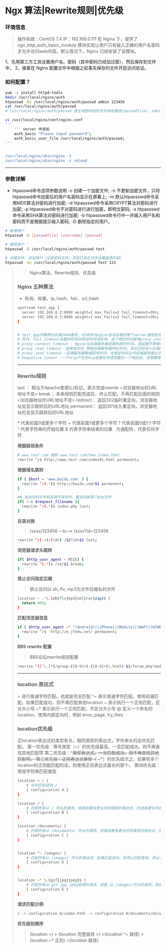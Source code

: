 # Ngx 算法|Rewrite规则|优先级



### 环境信息

> 操作系统：CentOS 7.4 IP：192.168.0.111 在 Nginx 下，提供了 ngx\_http\_auth\_basic\_module 模块实现让用户只有输入正确的用户名密码才允许访问web内容。默认情况下，Nginx 已经安装了该模块。

1、先用第三方工具设置用户名、密码（其中密码已经加过密），然后保存到文件中， 2、接着在 Nginx 配置文件中根据之前事先保存的文件开启访问验证。

### 如何配置？

```bash
yum -y install httpd-tools
mkdir /usr/local/nginx/auth
htpasswd -bc /usr/local/nginx/auth/passwd admin 123456
cat /usr/local/nginx/auth/passwd
# /usr/local/nginx/auth/passwd 是生成密码后的文件保存路径(passwdfile)，admin是用户名（username）, 123456是密码
```

```bash
vi /usr/local/nginx/conf/nginx.conf
'''
	''' server 中添加
	auth_basic "Please input password";
	auth_basic_user_file /usr/local/nginx/auth/passwd;
'''


/usr/local/nginx/sbin/nginx -t
/usr/local/nginx/sbin/nginx -s reload
```

***

### 参数详解

* htpasswd命令选项参数说明 -c 创建一个加密文件; -n 不更新加密文件，只将htpasswd命令加密后的用户名密码显示在屏幕上; -m 默认htpassswd命令采用MD5算法对密码进行加密; -d htpassswd命令采用CRYPT算法对密码进行加密; -p htpassswd命令不对密码进行进行加密，即明文密码; -s htpassswd命令采用SHA算法对密码进行加密; -b htpassswd命令行中一并输入用户名和密码而不是根据提示输入密码; -D 删除指定的用户。

```bash
# 新增用户
htpasswd -b [passwdfile] [username] [passwd]

# 删除用户
htpasswd -D /usr/local/nginx/auth/passwd test

# 创建文件，添加用户（注意密码文件，否则已存在文件会覆盖原内容）
htpasswd -bc /usr/local/nginx/auth/passwd Test 123
```

> > Nginx算法、Rewrite规则、优先级
>
> ### Nginx 五种算法
>
> * 轮询、权重、ip\_hash、fair、url\_hash
>
> ```bash
> upstream test_app {
> 	server 192.168.8.2:8080 weight=1 max_fails=2 fail_timeout=30s;
> 	server 192.168.8.3:8080 weight=1 max_fails=2 fail_timeout=30s;
> }
>
>
> # test_app均衡两台后端JAVA服务，在30秒内nginx会与后端的某个server通信检测，如果检测连接失败2次，则Nginx会认为该server已经失效，然后踢出转发列表，然后在接下来的30s内，nginx不再讲请求转发给失效的server。
> # 另外，fail_timeout设置的时间对响应时间没影响，这个响应时间是用proxy_connect_timeout和proxy_read_timeout来控制的。
> # proxy_connect_timeout : Nginx与后端服务器连接的超时时间，发起握手等候响应超时时间。
> # proxy_read_timeout：连接成功后_等候后端服务器响应时间，其实已经进入后端的排队之中等候处理（也可以说是后端服务器处理请求的时间）。
> # proxy_send_timeout :后端服务器数据回传时间，在规定时间之内后端服务器必须传完所有的数据。
> # keepalive_timout：一个http产生的tcp连接在传送完最后一个响应后，还需要等待多少秒后，才关闭这个连接。
> ```
>
> ***
>
> ### Rewrite规则
>
> last ： 相当于Apache里德(L)标记，表示完成rewrite <浏览器地址栏URL地址不变> break； 本条规则匹配完成后，终止匹配，不再匹配后面的规则 <浏览器地址栏URL地址不变> redirect： 返回302临时重定向，浏览器地址会显示跳转后的URL地址 permanent： 返回301永久重定向，浏览器地址栏会显示跳转后的URL地址
>
> \* 代表前面0或更多个字符 + 代表前面1或更多个字符 ? 代表前面0或1个字符 ^ 代表字符串的开始位置 $ 代表字符串结束的位置 . 为通配符，代表任何字符
>
> **根据路径条件**
>
> ```bash
> # www.test.com 跳转 www.test.com/new.index.html
> rewrite ^/$ http://www.test.com/index01.html permanent;
> ```
>
> **根据域名跳转**
>
> ```bash
> if ( $host = 'www.baidu.com' ) {
> 	rewrite ^/(.*)$ http://baidu.com/$1 permanent;
> }
> ```
>
> ```bash
> ## 当访问的文件和目录不存在时，重定向到某个php文件
> if( !-e $request_filename ){
> 	rewrite ^/(.*)$ index.php last;
> }
> ```
>
> **目录对换**
>
> > /xxxx/123456 --to--> /xxxx?id=123456
>
> ```bash
> rewrite ^/(.+)/(\d+) /$2?id=$1 last;
> ```
>
> **浏览器请求头跳转**
>
> ```bash
> if( $http_user_agent ~ MSIE) {
> 	rewrite ^(.*)$ /ie/$1 break;
> }
> ```
>
> **禁止访问指定后缀**
>
> > 禁止访问以.sh,.flv,.mp3为文件后缀名的文件
>
> ```bash
> location ~ .*\.(sh|flv|mp3|xml|rar|zip)$ {
> 	return 403;
> }
> ```
>
> **匹配浏览器信息**
>
> ```bash
> if ( $http_user_agent ~* "(Android)|(iPhone)|(Mobile)|(WAP)|(UCWEB)" ){
> 	rewrite ^/$  http://m.jfedu.net/ permanent;
> }
> ```
>
> **BBS rewrite 配置**
>
> > BBS论坛rewrite规则配置
>
> ```bash
> rewrite ^([^\.]*)/group-([0-9]+)-([0-9]+)\.html$ $1/forum.php?mod=group&fid=$2&page=$3 last;
> ```
>
> ***
>
> ### location 表达式
>
> \= 进行普通字符匹配。也就是完全匹配 ^\~ 表示普通字符匹配。使用前缀匹配，如果匹配成功，则不再匹配其他location \~ 表示执行一个正则匹配，区分大小写 \~\* 表示执行一个正则匹配，不区分大小写 @ 定义一个命名的location，使用内部定向时，例如 error\_page, try\_files
>
> ### location优先级
>
> 正location表达式的类型有关。相同类型的表达式，字符串长的会优先匹配。 第一优先级：等号类型（=）的优先级最高。一旦匹配成功，则不再查找其他匹配项 第二优先级：^~~类型表达式。一旦匹配成功，则不再查找其他匹配项。 第三优先级：正则表达式类型（~~ \~\*）的优先级次之。如果有多个location的正则能匹配的话，则使用正则表达式最长的那个。 第四优先级：常规字符串匹配类型
>
> ```bash
> location = / {
>     # 仅仅匹配请求 /
>     [ configuration A ]
> }
>
> location / {
>     # 匹配所有以 / 开头的请求。但是如果有更长的同类型的表达式，则选择更长的表达式。如果有正则表达式可以匹配，则优先匹配正则表达式。
>     [ configuration B ]
> }
>
> location /documents/ {
>     # 匹配所有以 /documents/ 开头的请求。但是如果有更长的同类型的表达式，则选择更长的表达式。如果有正则表达式可以匹配，则优先匹配正则表式 /
>     [ configuration C ]
> }
>
>
> location ^~ /images/ {
>     # 匹配所有以 /images/ 开头的表达式，如果匹配成功，则停止匹配查找。所以，即便有符合的正则表达式location，也不会被使用
>     [ configuration D ]
> }
>
>
> location ~* \.(gif|jpg|jpeg)$ {
>     # 匹配所有以 gif jpg jpeg结尾的请求。但是 以 /images/开头的请求，将使用 Configuration D
>     [ configuration E ]
> }
>
> ```
>
> **请求匹配示例**
>
> ```bash
> / -> configuration A/index.html -> configuration B/documents/document.html -> configuration C/images/1.gif -> configuration D/documents/1.jpg -> configuration E注意，以上的匹配和在配置文件中定义的顺序无关。
> ```
>
> **优先级别顺序**
>
> > (location =) > (location 完整路径 >) >(location ^\~ 路径) >(location \~\* 正则) >(location 路径)
